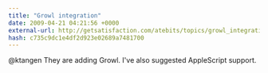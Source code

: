 ```yaml
---
title: "Growl integration"
date: 2009-04-21 04:21:56 +0000
external-url: http://getsatisfaction.com/atebits/topics/growl_integration4
hash: c735c9dc1e4df2d923e02689a7481700
---
```


@ktangen They are adding Growl.  I've also suggested AppleScript support. 
